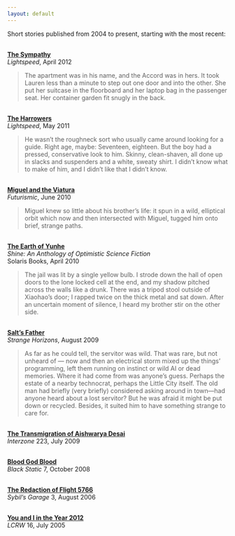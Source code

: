 ```yaml
---
layout: default
---
```


Short stories published from 2004 to present, starting with the most recent:
<p></p>
<div style="margin-top: 30px;">
</div>
   
**[The Sympathy](http://www.lightspeedmagazine.com/fiction/the-sympathy/)**   
<em>Lightspeed</em>, April 2012  

> The apartment was in his name, and the Accord was in hers. It took Lauren less than a minute to step out one door and into 
> the other. She put her suitcase in the floorboard and her laptop bag in the passenger seat. Her container garden fit snugly
> in the back.  

<div style="margin-top: 30px;">
	</div>

**[The Harrowers](http://www.lightspeedmagazine.com/fiction/the-harrowers/)**   
<em>Lightspeed</em>, May 2011

> He wasn’t the roughneck sort who usually came around looking for a guide. Right age, maybe: Seventeen, eighteen. But the boy had a pressed, conservative look to him. Skinny, clean-shaven, all done up in slacks and suspenders and a white, sweaty shirt. I didn’t know what to make of him, and I didn’t like that I didn’t know. 


<div style="margin-top: 30px;">
	</div>

**[Miguel and the Viatura](http://futurismic.com/2010/06/01/new-fiction-miguel-and-the-viatura-by-eric-gregory/)**   
<em>Futurismic</em>, June 2010

> Miguel knew so little about his brother’s life: it spun in a wild, elliptical orbit which now and then intersected with Miguel, tugged him onto brief, strange paths.

<div style="margin-top: 30px;">
	</div>

**[The Earth of Yunhe]()**   
<em>Shine: An Anthology of Optimistic Science Fiction</em>   
Solaris Books, April 2010

>The jail was lit by a single yellow bulb. I strode down the hall of open doors to the lone locked cell at the end, and my shadow pitched across the walls like a drunk. There was a tripod stool outside of Xiaohao’s door; I rapped twice on the thick metal and sat down. After an uncertain moment of silence, I heard my brother stir on the other side.

<div style="margin-top: 30px;">
	</div>

**[Salt’s Father](http://www.strangehorizons.com/2009/20090803/salt-f.shtml)**   
<em>Strange Horizons</em>, August 2009

>As far as he could tell, the servitor was wild. That was rare, but not unheard of — now and then an electrical storm mixed up the things’ programming, left them running on instinct or wild AI or dead memories. Where it had come from was anyone’s guess. Perhaps the estate of a nearby technocrat, perhaps the Little City itself. The old man had briefly (very briefly) considered asking around in town—had anyone heard about a lost servitor? But he was afraid it might be put down or recycled. Besides, it suited him to have something strange to care for.

<div style="margin-top: 30px;">
	</div>

**[The Transmigration of Aishwarya Desai]()**   
<em>Interzone</em> 223, July 2009

<div style="margin-top: 30px;">
	</div>

**[Blood God Blood]()**   
<em>Black Static</em> 7, October 2008

<div style="margin-top: 30px;">
	</div>

**[The Redaction of Flight 5766](http://www.sensesfive.com/sg3.php)**    
<em>Sybil’s Garage</em> 3, August 2006

<div style="margin-top: 30px;">
	</div>

**[You and I in the Year 2012](http://lcrw.net/issues/lcrw16.htm)**   
<em>LCRW</em> 16, July 2005